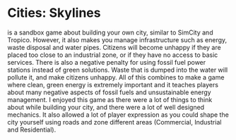 # Cities: Skylines 
is a sandbox game about building your own city, similar to SimCity and Tropico. However, it also makes you manage infrastructure such as energy, waste disposal and water pipes.
Citizens will become unhappy if they are placed too close to an industrial zone, or if they have no access to basic services. There is also a negative penalty for using fossil fuel power stations instead of green solutions. Waste that is dumped into the water will pollute it, and make citizens unhappy. All of this combines to make a game where clean, green energy is extremely important and it teaches players about many negative aspects of fossil fuels and unsustainable energy management.
I enjoyed this game as there were a lot of things to think about while building your city, and there were a lot of well designed mechanics. It also allowed a lot of player expression as you could shape the city yourself using roads and zone different areas (Commercial, Industrial and Residential).